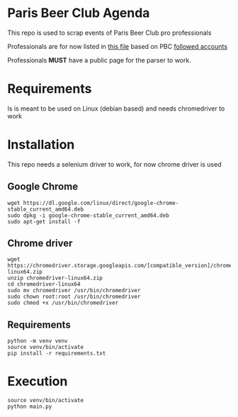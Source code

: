 # Paris Beer Club Agenda
This repo is used to scrap events of Paris Beer Club pro professionals

Professionals are for now listed in [this file](data/professionals.json) based on PBC [followed accounts](https://www.facebook.com/parisbeerclub/following)

Professionals **MUST** have a public page for the parser to work.

# Requirements
Is is meant to be used on Linux (debian based) and needs chromedriver to work

# Installation
This repo needs a selenium driver to work, for now chrome driver is used

## Google Chrome
```
wget https://dl.google.com/linux/direct/google-chrome-stable_current_amd64.deb
sudo dpkg -i google-chrome-stable_current_amd64.deb
sudo apt-get install -f
```

## Chrome driver
```
wget https://chromedriver.storage.googleapis.com/[compatible_version]/chromedriver-linux64.zip
unzip chromedriver-linux64.zip
cd chromedriver-linux64
sudo mv chromedriver /usr/bin/chromedriver
sudo chown root:root /usr/bin/chromedriver
sudo chmod +x /usr/bin/chromedriver
```
## Requirements
```
python -m venv venv
source venv/bin/activate
pip install -r requirements.txt
```
# Execution
```
source venv/bin/activate
python main.py
```
